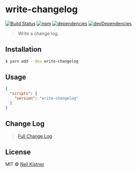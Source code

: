 # write-changelog

[![Build Status][travis-image]][travis-url]
[![npm][npm-image]][npm-url]
[![dependencies][deps-image]][deps-url]
[![devDependencies][depsdev-image]][depsdev-url]

> Write a change log.

## Installation

```sh
$ yarn add --dev write-changelog
```

## Usage

```json
{
  "scripts": {
    "version": "write-changelog"
  }
}
```

## Change Log

> [Full Change Log](changelog.md)

## License

MIT © [Neil Kistner](https://neilkistner.com)

[travis-image]: https://img.shields.io/travis/wyze/write-changelog.svg?style=flat-square
[travis-url]: https://travis-ci.org/wyze/write-changelog

[npm-image]: https://img.shields.io/npm/v/write-changelog.svg?style=flat-square
[npm-url]: https://npmjs.com/package/write-changelog

[deps-image]: https://img.shields.io/david/wyze/write-changelog.svg?style=flat-square
[deps-url]: https://david-dm.org/wyze/write-changelog

[depsdev-image]: https://img.shields.io/david/dev/wyze/write-changelog.svg?style=flat-square
[depsdev-url]: https://david-dm.org/wyze/write-changelog?type=dev
